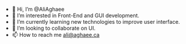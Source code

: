 - 👋 Hi, I’m @AliAghaee
- 👀 I’m interested in Front-End and GUI development.
- 🌱 I’m currently learning new technologies to improve user interface.
- 💞️ I’m looking to collaborate on UI.
- 📫 How to reach me ali@aghaee.ca
